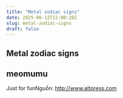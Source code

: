 ```yaml
---
title: "Metal zodiac signs"
date: 2025-06-12T12:00:28Z
slug: metal-zodiac-signs
draft: false
---
```


## Metal zodiac signs

## meomumu

Just for funNguồn: http://www.altpress.com
